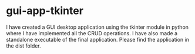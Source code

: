 # gui-app-tkinter
I have created a GUI desktop application using the tkinter module in python where I have implemented all the CRUD operations.
I have also made a standalone executable of the final application.
Please find the application in the dist folder.
